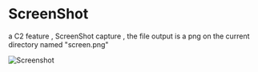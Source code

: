 # ScreenShot
a C2 feature , ScreenShot capture , the file output is a png on the current directory named "screen.png"


![Screenshot](https://user-images.githubusercontent.com/110354855/191578826-de6b3285-b1a5-441e-ab8b-b8ad8183e2d5.png)


